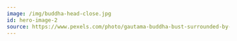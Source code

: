 ```yaml
---
image: /img/buddha-head-close.jpg
id: hero-image-2
source: https://www.pexels.com/photo/gautama-buddha-bust-surrounded-by-coins-794549/
---
```

